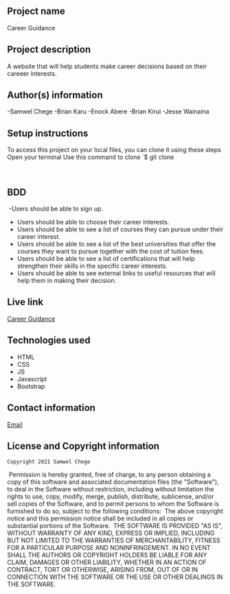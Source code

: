 ## Project name
Career Guidance
​
## Project description
A website that will help students make career decisions based on their careeer interests. 

## Author(s) information
  -Samwel Chege
  -Brian Karu
  -Enock Abere
  -Brian Kirui
  -Jesse Wainaina
  
## Setup instructions
   To access this project on your local files, you can clone it using these steps
   Open your terminal
   Use this command to clone `$ git clone

​
## BDD
    
​ -Users should be able to sign up.
 - Users should be able to choose their career interests. 
 - Users should be able to see  a list of courses they can pursue under their career interest. 
 - Users should be able to see a  list of  the best universities that offer the courses they want to pursue together with the cost of tuition fees.
 - Users should be able to see a list of certifications that will help strengthen their skills in the specific career interests. 
 - Users should be able to see external links to  useful resources that will help them in making their decision. 

    
  
## Live link
[Career Guidance](https://samwel-chege.github.io/Career-Guidance/)
​
## Technologies used
 - HTML
 - CSS
 - JS
 - Javascript
 - Bootstrap
  
## Contact information
[Email](priyanshumalik47@gmail.com)
    
## License and Copyright information
    Copyright 2021 Samwel Chege
​
    Permission is hereby granted, free of charge, to any person obtaining a copy of this software and associated documentation files (the "Software"), to deal in the Software without restriction, including without limitation the rights to use, copy, modify, merge, publish, distribute, sublicense, and/or sell copies of the Software, and to permit persons to whom the Software is furnished to do so, subject to the following conditions:
​
    The above copyright notice and this permission notice shall be included in all copies or substantial portions of the Software.
​
    THE SOFTWARE IS PROVIDED "AS IS", WITHOUT WARRANTY OF ANY KIND, EXPRESS OR IMPLIED, INCLUDING BUT NOT LIMITED TO THE WARRANTIES OF MERCHANTABILITY, FITNESS FOR A PARTICULAR PURPOSE AND NONINFRINGEMENT. IN NO EVENT SHALL THE AUTHORS OR COPYRIGHT HOLDERS BE LIABLE FOR ANY CLAIM, DAMAGES OR OTHER LIABILITY, WHETHER IN AN ACTION OF CONTRACT, TORT OR OTHERWISE, ARISING FROM, OUT OF OR IN CONNECTION WITH THE SOFTWARE OR THE USE OR OTHER DEALINGS IN THE SOFTWARE.
